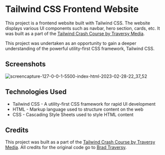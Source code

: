
# Tailwind CSS Frontend Website

This project is a frontend website built with Tailwind CSS. The website displays various UI components such as navbar, hero section, cards, etc. It was built as a part of the [Tailwind Crash Course by Traversy Media](https://www.youtube.com/watch?v=dFgzHOX84xQ&t=797s).

This project was undertaken as an opportunity to gain a deeper understanding of the powerful utility-first CSS framework, Tailwind CSS.


## Screenshots

![screencapture-127-0-0-1-5500-index-html-2023-02-28-22_37_52](https://user-images.githubusercontent.com/25801484/222039132-2ab11eec-49b0-4c09-8abf-bd5adf516f30.png)



## Technologies Used

- Tailwind CSS - A utility-first CSS framework for rapid UI development
- HTML - Markup language used to structure content on the web
- CSS - Cascading Style Sheets used to style HTML content
## Credits

This project was built as a part of the [Tailwind Crash Course by Traversy Media](https://www.youtube.com/watch?v=dFgzHOX84xQ&t=797s). All credits for the original code go to [Brad Traversy](https://github.com/bradtraversy).
